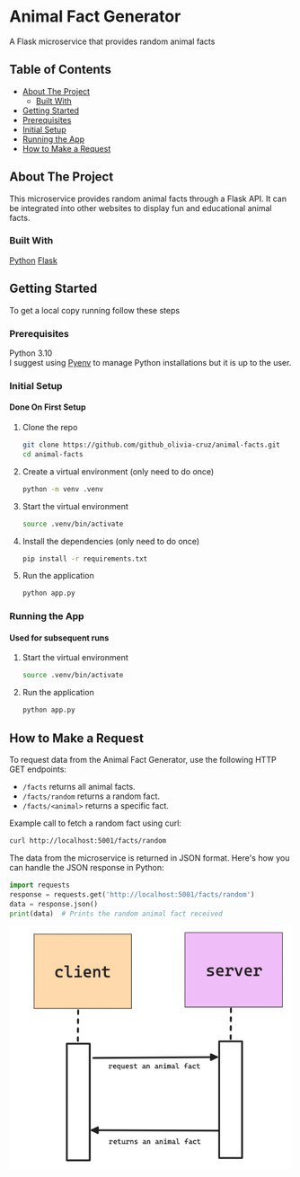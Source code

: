 # Animal Fact Generator
A Flask microservice that provides random animal facts

## Table of Contents
- [About The Project](#about-the-project)
    - [Built With](#built-with)
- [Getting Started](#getting-started)
- [Prerequisites](#prerequisites)
- [Initial Setup](#initial-setup)
- [Running the App](#running-the-app)
- [How to Make a Request](#how-to-make-a-request)

## About The Project
This microservice provides random animal facts through a Flask API. It can be integrated into other websites to display fun and educational animal facts.

### Built With
[Python](https://www.python.org/)
[Flask](https://flask.palletsprojects.com/en/3.0.x/)

## Getting Started
To get a local copy running follow these steps

### Prerequisites
Python 3.10  
I suggest using [Pyenv](https://github.com/pyenv/pyenv) to manage Python installations but it is up to the user.

### Initial Setup
#### Done On First Setup

1. Clone the repo
   ```sh
   git clone https://github.com/github_olivia-cruz/animal-facts.git
   cd animal-facts
   ```
2. Create a virtual environment (only need to do once)
    ```sh
    python -m venv .venv
    ```
3. Start the virtual environment
    ```sh
    source .venv/bin/activate
    ```
4. Install the dependencies (only need to do once)
    ```sh
    pip install -r requirements.txt
    ```
5. Run the application
    ```sh
    python app.py
    ```

### Running the App
#### Used for subsequent runs
1. Start the virtual environment
    ```sh
    source .venv/bin/activate
    ```
2.  Run the application
    ```sh
    python app.py
    ```

## How to Make a Request

To request data from the Animal Fact Generator, use the following HTTP GET endpoints:
- `/facts` returns all animal facts.
- `/facts/random` returns a random fact.
- `/facts/<animal>` returns a specific fact.

Example call to fetch a random fact using curl:
```sh
curl http://localhost:5001/facts/random
```
The data from the microservice is returned in JSON format. Here's how you can handle the JSON response in Python:
```python
import requests
response = requests.get('http://localhost:5001/facts/random')
data = response.json()
print(data)  # Prints the random animal fact received
```

![Alt text](UML.png)

